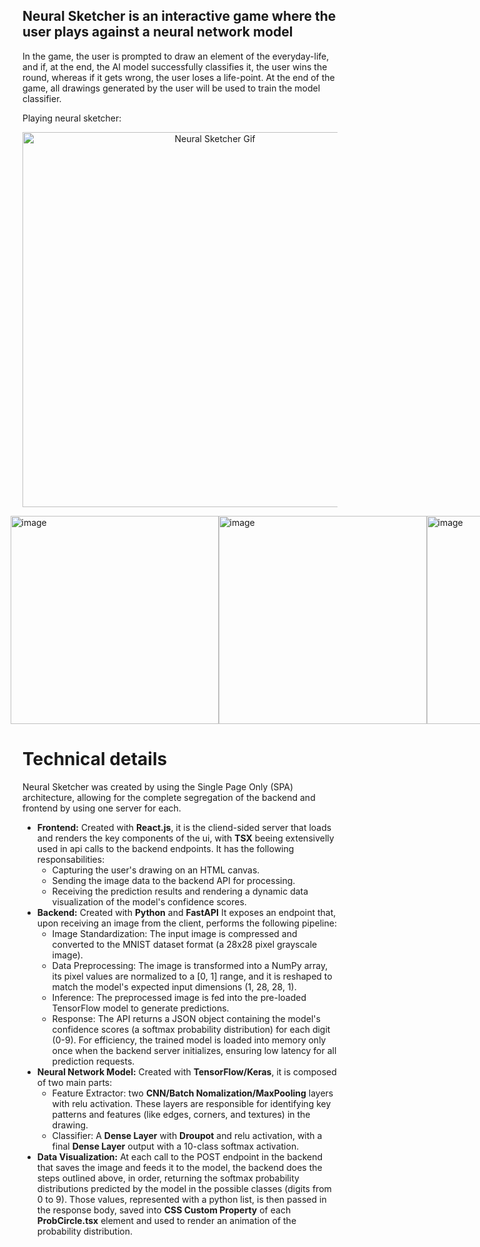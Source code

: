 ## Neural Sketcher is an interactive game where the user plays against a neural network model

In the game, the user is prompted to draw an element of the everyday-life, and if, at the end, the AI model successfully classifies it, the user wins the round, whereas if it gets wrong, the user loses a life-point. At the end of the game, all drawings generated by the user will be used to train the model classifier.

Playing neural sketcher:
<p align="center">
  <img width="600" src="https://github.com/user-attachments/assets/d0119f05-3cfe-4d61-82d1-fa87fab6ad4a" alt="Neural Sketcher Gif" />
</p>

<div style="width: 100vw; display: flex; justify-content: center; flex-direction: row; align-items: center;">
  <img width="333" alt="image" src="https://github.com/user-attachments/assets/776dd26d-902e-4818-b475-9705431a7a04" />
  <img width="333" alt="image" src="https://github.com/user-attachments/assets/05ed92cd-bc36-44c8-8034-b68fb7bd1e59" />
  <img width="333" alt="image" src="https://github.com/user-attachments/assets/15d88d26-f1f1-4d7b-b32c-51c04e39d9dd" />
</div>



# Technical details
Neural Sketcher was created by using the Single Page Only (SPA) architecture, allowing for the complete segregation of the backend and frontend by using one server for each.
* **Frontend:** Created with **React.js**, it is the cliend-sided server that loads and renders the key components of the ui, with **TSX** beeing extensivelly used in api calls to the backend endpoints. It has the following responsabilities:
  * Capturing the user's drawing on an HTML canvas.
  * Sending the image data to the backend API for processing.
  * Receiving the prediction results and rendering a dynamic data visualization of the model's confidence scores.
* **Backend:** Created with **Python** and **FastAPI** It exposes an endpoint that, upon receiving an image from the client, performs the following pipeline:
  * Image Standardization: The input image is compressed and converted to the MNIST dataset format (a 28x28 pixel grayscale image).
  * Data Preprocessing: The image is transformed into a NumPy array, its pixel values are normalized to a [0, 1] range, and it is reshaped to match the model's expected input dimensions (1, 28, 28, 1).
  * Inference: The preprocessed image is fed into the pre-loaded TensorFlow model to generate predictions.
  * Response: The API returns a JSON object containing the model's confidence scores (a softmax probability distribution) for each digit (0-9).
For efficiency, the trained model is loaded into memory only once when the backend server initializes, ensuring low latency for all prediction requests.
* **Neural Network Model:** Created with **TensorFlow/Keras**, it is composed of two main parts:
  * Feature Extractor: two **CNN/Batch Nomalization/MaxPooling** layers with relu activation. These layers are responsible for identifying key patterns and features (like edges, corners, and textures) in the drawing.
  * Classifier: A **Dense Layer** with **Droupot** and relu activation, with a final **Dense Layer** output with a 10-class softmax activation.
* **Data Visualization:** At each call to the POST endpoint in the backend that saves the image and feeds it to the model, the backend does the steps outlined above, in order, returning the softmax probability distributions predicted by the model in the possible classes (digits from 0 to 9). Those values, represented with a python list, is then passed in the response body, saved into **CSS Custom Property** of each **ProbCircle.tsx** element and used to render an animation of the probability distribution.

